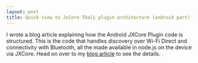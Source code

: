 ```yaml
---
layout: post
title: Quick view to JxCore Thali plugin architecture (android part)
---
```

I wrote a blog article explaining how the Android JXCore Plugin code is structured. This is the code that handles discovery over Wi-Fi Direct and connectivity with Bluetooth, all the made available in node.js on the device via JXCore. Head on over to my [blog article](http://www.drjukka.com/blog/wordpress/?p=140) to see the details.
